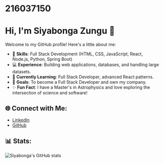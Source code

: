 # 216037150

# Hi, I'm Siyabonga Zungu 👋
Welcome to my GitHub profile! Here's a little about me:

- 🌟 **Skills**: Full Stack Development (HTML, CSS, JavaScript, React, Node.js, Python, Spring Boot)
- 💻 **Experience**: Building web applications, databases, and handling large datasets.
- 🚀 **Currently Learning**: Full Stack Developer, advanced React patterns.
- 🎯 **Goals**: To become a Full Stack Developer and own my company.
- ✨ **Fun Fact**: I have a Master's in Astrophysics and love exploring the intersection of science and software!

## 🌐 Connect with Me:
- [LinkedIn](https://www.linkedin.com/in/siyabonga-zungu-851a501b4/)
- [GitHub](https://github.com/216037150)

## 📊 Stats:
![Siyabonga's GitHub stats](https://github-readme-stats.vercel.app/api?username=216037150&show_icons=true&theme=radical)
